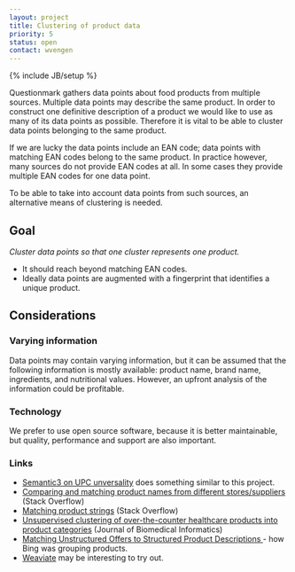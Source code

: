 ```yaml
---
layout: project
title: Clustering of product data
priority: 5
status: open
contact: wvengen
---
```

{% include JB/setup %}

Questionmark gathers data points about food products from multiple sources. Multiple data points may describe the same product. In order to construct one definitive description of a product we would like to use as many of its data points as possible. Therefore it is vital to be able to cluster data points belonging to the same product.

If we are lucky the data points include an EAN code; data points with matching EAN codes belong to the same product. In practice however, many sources do not provide EAN codes at all. In some cases they provide multiple EAN codes for one data point.

To be able to take into account data points from such sources, an alternative means of clustering is needed.

## Goal

_Cluster data points so that one cluster represents one product._

* It should reach beyond matching EAN codes.
* Ideally data points are augmented with a fingerprint that identifies a unique product.

## Considerations

### Varying information

Data points may contain varying information, but it can be assumed that the following information is mostly available: product name, brand name, ingredients, and nutritional values. However, an upfront analysis of the information could be profitable.

### Technology

We prefer to use open source software, because it is better maintainable, but quality, performance and support are also important.

### Links

- [Semantic3 on UPC unversality](https://blog.semantics3.com/why-the-u-in-upc-doesnt-mean-universal-a1a675eea0ea) does something similar to this project.
- [Comparing and matching product names from different stores/suppliers](https://stackoverflow.com/questions/19770113/comparing-and-matching-product-names-from-different-stores-suppliers) (Stack Overflow)
- [Matching product strings](https://stackoverflow.com/questions/11980000/best-machine-learning-technique-for-matching-product-strings) (Stack Overflow)
- [Unsupervised clustering of over-the-counter healthcare products into product categories](https://www.sciencedirect.com/science/article/pii/S1532046407000287) (Journal of Biomedical Informatics)
- [Matching Unstructured Offers to Structured Product Descriptions ](https://www.microsoft.com/en-us/research/publication/matching-unstructured-offers-to-structured-product-descriptions/?from=http%3A%2F%2Fresearch.microsoft.com%2Fpubs%2F148339%2Foffermatching_kdd.pdf) - how Bing was grouping products.
- [Weaviate](https://www.semi.technology/documentation/weaviate/current/) may be interesting to try out.
